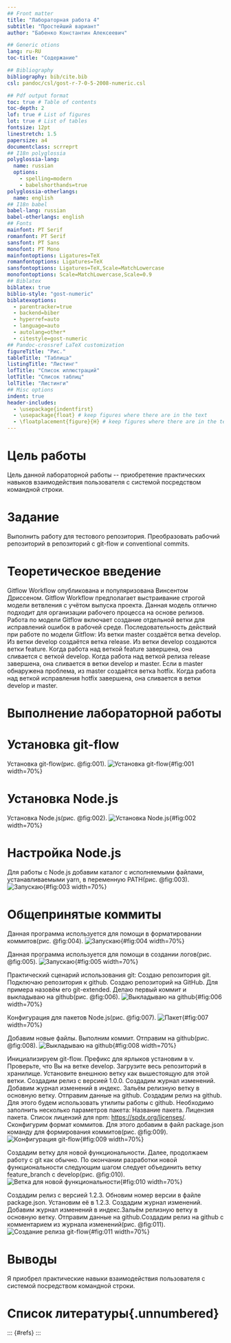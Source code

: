 ```yaml
---
## Front matter
title: "Лабораторная работа 4"
subtitle: "Простейший вариант"
author: "Бабенко Константин Алексеевич"

## Generic otions
lang: ru-RU
toc-title: "Содержание"

## Bibliography
bibliography: bib/cite.bib
csl: pandoc/csl/gost-r-7-0-5-2008-numeric.csl

## Pdf output format
toc: true # Table of contents
toc-depth: 2
lof: true # List of figures
lot: true # List of tables
fontsize: 12pt
linestretch: 1.5
papersize: a4
documentclass: scrreprt
## I18n polyglossia
polyglossia-lang:
  name: russian
  options:
	- spelling=modern
	- babelshorthands=true
polyglossia-otherlangs:
  name: english
## I18n babel
babel-lang: russian
babel-otherlangs: english
## Fonts
mainfont: PT Serif
romanfont: PT Serif
sansfont: PT Sans
monofont: PT Mono
mainfontoptions: Ligatures=TeX
romanfontoptions: Ligatures=TeX
sansfontoptions: Ligatures=TeX,Scale=MatchLowercase
monofontoptions: Scale=MatchLowercase,Scale=0.9
## Biblatex
biblatex: true
biblio-style: "gost-numeric"
biblatexoptions:
  - parentracker=true
  - backend=biber
  - hyperref=auto
  - language=auto
  - autolang=other*
  - citestyle=gost-numeric
## Pandoc-crossref LaTeX customization
figureTitle: "Рис."
tableTitle: "Таблица"
listingTitle: "Листинг"
lofTitle: "Список иллюстраций"
lotTitle: "Список таблиц"
lolTitle: "Листинги"
## Misc options
indent: true
header-includes:
  - \usepackage{indentfirst}
  - \usepackage{float} # keep figures where there are in the text
  - \floatplacement{figure}{H} # keep figures where there are in the text
---
```


# Цель работы

Цель данной лабораторной работы -- приобретение практических навыков взаимодействия пользователя с системой посредством командной строки.

# Задание

Выполнить работу для тестового репозитория.
Преобразовать рабочий репозиторий в репозиторий с git-flow и conventional commits.

# Теоретическое введение

Gitflow Workflow опубликована и популяризована Винсентом Дриссеном.
Gitflow Workflow предполагает выстраивание строгой модели ветвления с учётом выпуска проекта.
Данная модель отлично подходит для организации рабочего процесса на основе релизов.
Работа по модели Gitflow включает создание отдельной ветки для исправлений ошибок в рабочей среде.
Последовательность действий при работе по модели Gitflow:
Из ветки master создаётся ветка develop.
Из ветки develop создаётся ветка release.
Из ветки develop создаются ветки feature.
Когда работа над веткой feature завершена, она сливается с веткой develop.
Когда работа над веткой релиза release завершена, она сливается в ветки develop и master.
Если в master обнаружена проблема, из master создаётся ветка hotfix.
Когда работа над веткой исправления hotfix завершена, она сливается в ветки develop и master.

# Выполнение лабораторной работы
# Установка git-flow

Установка git-flow(рис. @fig:001).
![Установка git-flow](1.jpg){#fig:001 width=70%}

# Установка Node.js

Установка Node.js(рис. @fig:002).
![Установка Node.js](2.jpg){#fig:002 width=70%}

# Настройка Node.js

Для работы с Node.js добавим каталог с исполняемыми файлами, устанавливаемыми yarn, в переменную 
PATH(рис. @fig:003).
![Запускаю](3.jpg){#fig:003 width=70%}

# Общепринятые коммиты

Данная программа используется для помощи в форматировании коммитов(рис. @fig:004).
![Запускаю](4.jpg){#fig:004 width=70%}

Данная программа используется для помощи в создании логов(рис. @fig:005).
![Запускаю](5.jpg){#fig:005 width=70%}

Практический сценарий использования git:
Создаю репозитория git. Подключаю репозитория к github. Создаю репозиторий на GitHub. Для примера 
назовём его git-extended. Делаю первый коммит и выкладываю на github(рис. @fig:006).
![Выкладываю на github](6.jpg){#fig:006 width=70%}

Конфигурация для пакетов Node.js(рис. @fig:007).
![Пакет](7.jpg){#fig:007 width=70%}

Добавим новые файлы. Выполним коммит. Отправим на github(рис. @fig:008).
![Выкладываю на github](8.jpg){#fig:008 width=70%}

Инициализируем git-flow. Префикс для ярлыков установим в v. Проверьте, что Вы на ветке develop.
Загрузите весь репозиторий в хранилище. Установите внешнюю ветку как вышестоящую для этой ветки.
Создадим релиз с версией 1.0.0. Создадим журнал изменений. Добавим журнал изменений в индекс.
Зальём релизную ветку в основную ветку. Отправим данные на github. Создадим релиз на github. Для 
этого будем использовать утилиты работы с github. Необходимо заполнить несколько параметров 
пакета: Название пакета. Лицензия пакета. Список лицензий для npm: https://spdx.org/licenses/.
Сконфигурим формат коммитов. Для этого добавим в файл package.json команду для формирования 
коммитов(рис. @fig:009).
![Конфигурация git-flow](9.jpg){#fig:009 width=70%}

Создадим ветку для новой функциональности. Далее, продолжаем работу c git как обычно. По окончании 
разработки новой функциональности следующим шагом следует объединить ветку feature_branch c 
develop(рис. @fig:010).
![Ветка для новой функциональности](10.jpg){#fig:010 width=70%}

Создадим релиз с версией 1.2.3. Обновим номер версии в файле package.json. Установим её в 1.2.3.
Создадим журнал изменений. Добавим журнал изменений в индекс.Зальём релизную ветку в основную 
ветку. Отправим данные на github.Создадим релиз на github с комментарием из журнала 
изменений(рис. @fig:011).
![Создание релиза git-flow](11.jpg){#fig:011 width=70%}

# Выводы

Я приобрел практические навыки взаимодействия пользователя с системой посредством командной строки.

# Список литературы{.unnumbered}

::: {#refs}
:::
